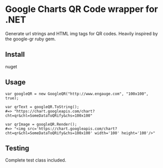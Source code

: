 ﻿# Google Charts QR Code wrapper for .NET

Generate url strings and HTML img tags for QR codes. Heavily inspired by the google-gr ruby gem.


## Install

   nuget

## Usage

    var googleQR = new GoogleQR("http://www.engauge.com", "100x100", true);

    var qrText = googleQR.ToString();
    #=> "https://chart.googleapis.com/chart?cht=qr&chl=SomeDataToQRify&chs=100x100"

    var qrImage = googleQR.Render();
    #=> "<img src='https://chart.googleapis.com/chart?cht=qr&chl=SomeDataToQRify&chs=100x100' width='100' height='100'/>"
    
## Testing

Complete test class included.